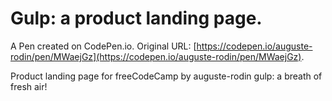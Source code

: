 # Gulp: a product landing page.

A Pen created on CodePen.io. Original URL: [https://codepen.io/auguste-rodin/pen/MWaejGz](https://codepen.io/auguste-rodin/pen/MWaejGz).

Product landing page for freeCodeCamp by auguste-rodin
gulp: a breath of fresh air!

